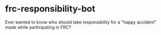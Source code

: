 # frc-responsibility-bot
Ever wanted to know who should take responsibility for a "happy accident" made while participating in FRC? 
